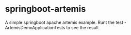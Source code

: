 # springboot-artemis
A simple springboot apache artemis example.
Runt the test - ArtemisDemoApplicationTests to see the result
